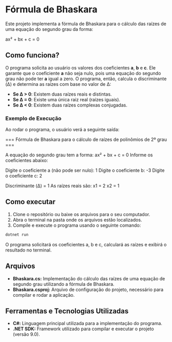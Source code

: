 # Fórmula de Bhaskara

Este projeto implementa a fórmula de Bhaskara para o cálculo das raízes de uma equação do segundo grau da forma:

ax² + bx + c = 0

## Como funciona?

O programa solicita ao usuário os valores dos coeficientes **a**, **b** e **c**. Ele garante que o coeficiente **a** não seja nulo, pois uma equação do segundo grau não pode ter **a** igual a zero. O programa, então, calcula o discriminante (Δ) e determina as raízes com base no valor de Δ:

- **Se Δ > 0**: Existem duas raízes reais e distintas.
- **Se Δ = 0**: Existe uma única raiz real (raízes iguais).
- **Se Δ < 0**: Existem duas raízes complexas conjugadas.

### Exemplo de Execução

Ao rodar o programa, o usuário verá a seguinte saída:

=== Fórmula de Bhaskara para o cálculo de raízes de polinômios de 2º grau ===

A equação do segundo grau tem a forma: ax² + bx + c = 0 Informe os coeficientes abaixo:

Digite o coeficiente a (não pode ser nulo): 1 Digite o coeficiente b: -3 Digite o coeficiente c: 2

Discriminante (Δ) = 1 As raízes reais são: x1 = 2 x2 = 1


## Como executar

1. Clone o repositório ou baixe os arquivos para o seu computador.
2. Abra o terminal na pasta onde os arquivos estão localizados.
3. Compile e execute o programa usando o seguinte comando:

```bash
dotnet run
```

O programa solicitará os coeficientes a, b e c, calculará as raízes e exibirá o resultado no terminal.

## Arquivos
- **Bhaskara.cs:** Implementação do cálculo das raízes de uma equação de segundo grau utilizando a fórmula de Bhaskara.
- **Bhaskara.csproj:** Arquivo de configuração do projeto, necessário para compilar e rodar a aplicação.

## Ferramentas e Tecnologias Utilizadas
- **C#:** Linguagem principal utilizada para a implementação do programa.
- **.NET SDK:** Framework utilizado para compilar e executar o projeto (versão 9.0).